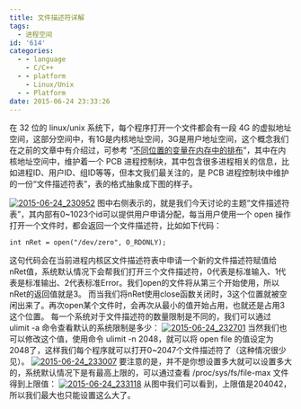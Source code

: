 ```yaml
---
title: 文件描述符详解
tags:
  - 进程空间
id: '614'
categories:
  - - language
    - C/C++
  - - platform
    - Linux/Unix
  - - Platform
date: 2015-06-24 23:33:26
---
```


在 32 位的 linux/unix 系统下，每个程序打开一个文件都会有一段 4G 的虚拟地址空间，这部分空间中，有1G是内核地址空间，3G是用户地址空间，这个概念我们在之前的文章中有介绍过，可参考 “[不同位置的变量在内存中的排布](http://不同位置的变量在内存中的排布)”，其中在内核地址空间中，维护着一个 PCB 进程控制块，其中包含很多进程相关的信息，比如进程ID、用户ID、组ID等等，但本文我们最关注的，是 PCB 进程控制块中维护的一份“文件描述符表”，表的格式抽象成下图的样子。
<!-- more -->
[![2015-06-24_230952](http://www.mycode.net.cn/wp-content/uploads/2015/06/2015-06-24_230952.png)](http://www.mycode.net.cn/wp-content/uploads/2015/06/2015-06-24_230952.png) 图中右侧表示的，就是我们今天讨论的主题“文件描述符表”，其内部有0~1023个id可以提供用户申请分配，每当用户使用一个 open 操作打开一个文件时，都会返回一个文件描述符，比如如下代码：

```
int nRet = open("/dev/zero", O_RDONLY);
```

这句代码会在当前进程内核区文件描述符表中申请一个新的文件描述符赋值给nRet值，系统默认情况下会帮我们打开三个文件描述符，0代表是标准输入、1代表是标准输出、2代表标准Error。我们open的文件将从第三个开始使用，所以nRet的返回值就是3。 而当我们将nRet使用close函数关闭时，3这个位置就被空闲出来了。再次open某个文件时，会再次从最小的值开始占用，也就还是占用3这个位置。 每一个系统对于文件描述符的数量限制是不同的，我们可以通过 ulimit -a 命令查看默认的系统限制是多少： [![2015-06-24_232701](http://www.mycode.net.cn/wp-content/uploads/2015/06/2015-06-24_232701.png)](http://www.mycode.net.cn/wp-content/uploads/2015/06/2015-06-24_232701.png) 当然我们也可以修改这个值，使用命令 ulimit -n 2048，就可以将 open file 的值设定为2048了，这样我们每个程序就可以打开0~2047个文件描述符了（这种情况很少见）。 [![2015-06-24_233007](http://www.mycode.net.cn/wp-content/uploads/2015/06/2015-06-24_233007.png)](http://www.mycode.net.cn/wp-content/uploads/2015/06/2015-06-24_233007.png) 要注意的是，并不是你想设置多大就可以设置多大的，系统默认情况下是有最高上限的，可以通过查看 /proc/sys/fs/file-max 文件得到上限值： [![2015-06-24_233118](http://www.mycode.net.cn/wp-content/uploads/2015/06/2015-06-24_233118.png)](http://www.mycode.net.cn/wp-content/uploads/2015/06/2015-06-24_233118.png) 从图中我们可以看到，上限值是204042，所以我们最大也只能设置这么大了。